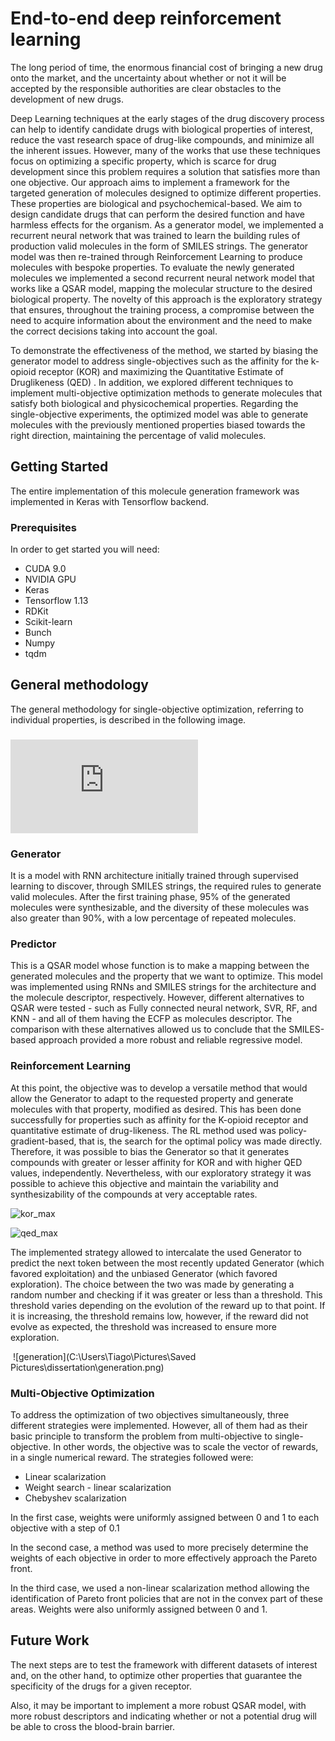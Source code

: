 # End-to-end deep reinforcement learning 

The long period of time, the enormous financial cost of bringing a new drug onto the market, and the uncertainty about whether or not it will be accepted by the responsible authorities are clear obstacles to the development of new drugs.

Deep Learning techniques at the early stages of the drug discovery process can help to identify candidate drugs with biological properties of interest, reduce the vast research space of drug-like compounds, and minimize all the inherent issues. However, many of the works that use these techniques focus on optimizing a specific property, which is scarce for drug development since this problem requires a solution that satisfies more than one objective.
Our approach aims to implement a framework for the targeted generation of molecules designed to optimize different properties. These properties are biological and psychochemical-based. We aim to design candidate drugs that can perform the desired function and have harmless effects for the organism. As a generator model, we implemented a recurrent neural network that was trained to learn the building rules of production valid molecules in the form of SMILES strings. The generator model was then re-trained through Reinforcement Learning to produce molecules with bespoke properties. To evaluate the newly generated molecules we implemented a second recurrent neural network model that works like a QSAR model, mapping the molecular structure to the desired biological property. The novelty of this approach is the exploratory strategy that ensures, throughout the training process, a compromise between the need to acquire information about the environment and the need to make the correct decisions taking into account the goal. 

To demonstrate the effectiveness of the method, we started by biasing the generator model to address single-objectives such as the affinity for the k-opioid receptor (KOR) and maximizing the Quantitative Estimate of Druglikeness  (QED) . In addition, we explored different techniques to implement multi-objective optimization methods to generate molecules that satisfy both biological and physicochemical properties.
Regarding the single-objective experiments, the optimized model was able to generate molecules with the previously mentioned properties biased towards the right direction, maintaining the percentage of valid molecules. 

## Getting Started

The entire implementation of this molecule generation framework was implemented in Keras with Tensorflow backend.

### Prerequisites

 In order to get started you will need: 

- CUDA 9.0
- NVIDIA GPU
- Keras
- Tensorflow 1.13
- RDKit
- Scikit-learn
- Bunch
- Numpy
- tqdm

## General methodology

The general methodology for single-objective optimization, referring to individual properties, is described in the following image.



### ![pipeline](https://github.com/larngroup/DiverseDRL/blob/master/Figures/pipline.pdf)



### Generator

It is a model with RNN architecture initially trained through supervised learning to discover, through SMILES strings, the required rules to generate valid molecules. After the first training phase, 95% of the generated molecules were synthesizable, and the diversity of these molecules was also greater than 90%, with a low percentage of repeated molecules.

### Predictor

This is a QSAR model whose function is to make a mapping between the generated molecules and the property that we want to optimize. This model was implemented using RNNs and SMILES strings for the architecture and the molecule descriptor, respectively. However, different alternatives to QSAR were tested - such as Fully connected neural network, SVR, RF, and KNN - and all of them having the ECFP as molecules descriptor. The comparison with these alternatives allowed us to conclude that the SMILES-based approach provided a more robust and reliable regressive model.

### Reinforcement Learning

At this point, the objective was to develop a versatile method that would allow the Generator to adapt to the requested property and generate molecules with that property, modified as desired. This has been done successfully for properties such as affinity for the K-opioid receptor and quantitative estimate of drug-likeness. The RL method used was policy-gradient-based, that is, the search for the optimal policy was made directly. Therefore, it was possible to bias the Generator so that it generates compounds with greater or lesser affinity for KOR and with higher QED values, independently. Nevertheless, with our exploratory strategy it was possible to achieve this objective and maintain the variability and synthesizability of the compounds at very acceptable rates.

![kor_max](https://github.com/larngroup/DiverseDRL/blob/master/Figures/kor_max.png?raw=true)

![qed_max](https://github.com/larngroup/DiverseDRL/blob/master/Figures/qed_max.png?raw=true)



The implemented strategy allowed to intercalate the used Generator to predict the next token between the most recently updated Generator (which favored exploitation) and the unbiased Generator (which favored exploration). The choice between the two was made by generating a random number and checking if it was greater or less than a threshold. This threshold varies depending on the evolution of the reward up to that point. If it is increasing, the threshold remains low, however, if the reward did not evolve as expected, the threshold was increased to ensure more exploration.



​				![generation](C:\Users\Tiago\Pictures\Saved Pictures\dissertation\generation.png)





### Multi-Objective Optimization

To address the optimization of two objectives simultaneously, three different strategies were implemented. However, all of them had as their basic principle to transform the problem from multi-objective to single-objective. In other words, the objective was to scale the vector of rewards, in a single numerical reward. The strategies followed were:

- Linear scalarization
- Weight search - linear scalarization
- Chebyshev scalarization

In the first case, weights were uniformly assigned between 0 and 1 to each objective with a step of 0.1

In the second case, a method was used to more precisely determine the weights of each objective in order to more effectively approach the Pareto front.

In the third case,  we used a non-linear scalarization method allowing the identification of Pareto front policies that are not in the convex part of these areas. Weights were also uniformly assigned between 0 and 1.

## Future Work

The next steps are to test the framework with different datasets of interest and, on the other hand, to optimize other properties that guarantee the specificity of the drugs for a given receptor.

Also, it may be important to implement a more robust QSAR model, with more robust descriptors and indicating whether or not a potential drug will be able to cross the blood-brain barrier.

